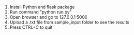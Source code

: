 1. Install Python and flask package
2. Run command "python run.py"
3. Open browser and go to 127.0.0.1:5000
4. Upload a .txt file from sample_input folder to see the results
5. Press CTRL+C to quit